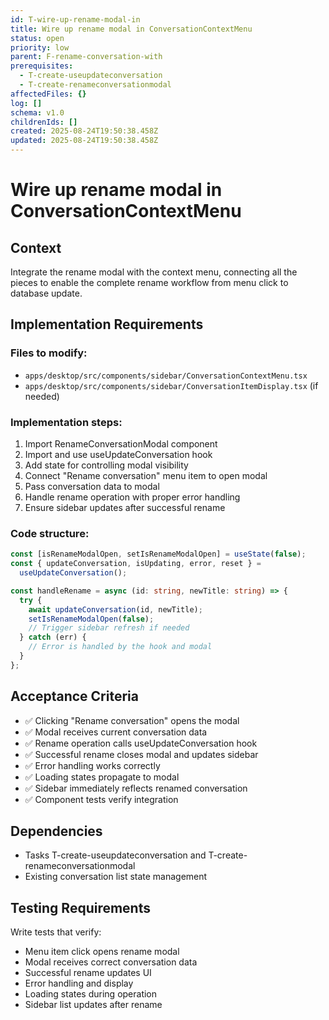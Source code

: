```yaml
---
id: T-wire-up-rename-modal-in
title: Wire up rename modal in ConversationContextMenu
status: open
priority: low
parent: F-rename-conversation-with
prerequisites:
  - T-create-useupdateconversation
  - T-create-renameconversationmodal
affectedFiles: {}
log: []
schema: v1.0
childrenIds: []
created: 2025-08-24T19:50:38.458Z
updated: 2025-08-24T19:50:38.458Z
---
```


# Wire up rename modal in ConversationContextMenu

## Context

Integrate the rename modal with the context menu, connecting all the pieces to enable the complete rename workflow from menu click to database update.

## Implementation Requirements

### Files to modify:

- `apps/desktop/src/components/sidebar/ConversationContextMenu.tsx`
- `apps/desktop/src/components/sidebar/ConversationItemDisplay.tsx` (if needed)

### Implementation steps:

1. Import RenameConversationModal component
2. Import and use useUpdateConversation hook
3. Add state for controlling modal visibility
4. Connect "Rename conversation" menu item to open modal
5. Pass conversation data to modal
6. Handle rename operation with proper error handling
7. Ensure sidebar updates after successful rename

### Code structure:

```typescript
const [isRenameModalOpen, setIsRenameModalOpen] = useState(false);
const { updateConversation, isUpdating, error, reset } =
  useUpdateConversation();

const handleRename = async (id: string, newTitle: string) => {
  try {
    await updateConversation(id, newTitle);
    setIsRenameModalOpen(false);
    // Trigger sidebar refresh if needed
  } catch (err) {
    // Error is handled by the hook and modal
  }
};
```

## Acceptance Criteria

- ✅ Clicking "Rename conversation" opens the modal
- ✅ Modal receives current conversation data
- ✅ Rename operation calls useUpdateConversation hook
- ✅ Successful rename closes modal and updates sidebar
- ✅ Error handling works correctly
- ✅ Loading states propagate to modal
- ✅ Sidebar immediately reflects renamed conversation
- ✅ Component tests verify integration

## Dependencies

- Tasks T-create-useupdateconversation and T-create-renameconversationmodal
- Existing conversation list state management

## Testing Requirements

Write tests that verify:

- Menu item click opens rename modal
- Modal receives correct conversation data
- Successful rename updates UI
- Error handling and display
- Loading states during operation
- Sidebar list updates after rename
